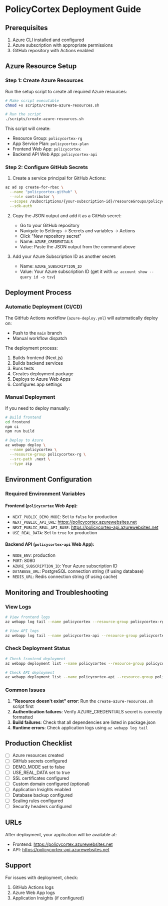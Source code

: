 # PolicyCortex Deployment Guide

## Prerequisites

1. Azure CLI installed and configured
2. Azure subscription with appropriate permissions
3. GitHub repository with Actions enabled

## Azure Resource Setup

### Step 1: Create Azure Resources

Run the setup script to create all required Azure resources:

```bash
# Make script executable
chmod +x scripts/create-azure-resources.sh

# Run the script
./scripts/create-azure-resources.sh
```

This script will create:
- Resource Group: `policycortex-rg`
- App Service Plan: `policycortex-plan`
- Frontend Web App: `policycortex`
- Backend API Web App: `policycortex-api`

### Step 2: Configure GitHub Secrets

1. Create a service principal for GitHub Actions:
```bash
az ad sp create-for-rbac \
  --name "policycortex-github" \
  --role contributor \
  --scopes /subscriptions/{your-subscription-id}/resourceGroups/policycortex-rg \
  --sdk-auth
```

2. Copy the JSON output and add it as a GitHub secret:
   - Go to your GitHub repository
   - Navigate to Settings → Secrets and variables → Actions
   - Click "New repository secret"
   - Name: `AZURE_CREDENTIALS`
   - Value: Paste the JSON output from the command above

3. Add your Azure Subscription ID as another secret:
   - Name: `AZURE_SUBSCRIPTION_ID`
   - Value: Your Azure subscription ID (get it with `az account show --query id -o tsv`)

## Deployment Process

### Automatic Deployment (CI/CD)

The GitHub Actions workflow (`azure-deploy.yml`) will automatically deploy on:
- Push to the `main` branch
- Manual workflow dispatch

The deployment process:
1. Builds frontend (Next.js)
2. Builds backend services
3. Runs tests
4. Creates deployment package
5. Deploys to Azure Web Apps
6. Configures app settings

### Manual Deployment

If you need to deploy manually:

```bash
# Build frontend
cd frontend
npm ci
npm run build

# Deploy to Azure
az webapp deploy \
  --name policycortex \
  --resource-group policycortex-rg \
  --src-path .next \
  --type zip
```

## Environment Configuration

### Required Environment Variables

#### Frontend (`policycortex` Web App):
- `NEXT_PUBLIC_DEMO_MODE`: Set to `false` for production
- `NEXT_PUBLIC_API_URL`: https://policycortex.azurewebsites.net
- `NEXT_PUBLIC_REAL_API_BASE`: https://policycortex-api.azurewebsites.net
- `USE_REAL_DATA`: Set to `true` for production

#### Backend API (`policycortex-api` Web App):
- `NODE_ENV`: production
- `PORT`: 8080
- `AZURE_SUBSCRIPTION_ID`: Your Azure subscription ID
- `DATABASE_URL`: PostgreSQL connection string (if using database)
- `REDIS_URL`: Redis connection string (if using cache)

## Monitoring and Troubleshooting

### View Logs

```bash
# View frontend logs
az webapp log tail --name policycortex --resource-group policycortex-rg

# View API logs  
az webapp log tail --name policycortex-api --resource-group policycortex-rg
```

### Check Deployment Status

```bash
# Check frontend deployment
az webapp deployment list --name policycortex --resource-group policycortex-rg

# Check API deployment
az webapp deployment list --name policycortex-api --resource-group policycortex-rg
```

### Common Issues

1. **"Resource doesn't exist" error**: Run the `create-azure-resources.sh` script first
2. **Authentication failures**: Verify AZURE_CREDENTIALS secret is correctly formatted
3. **Build failures**: Check that all dependencies are listed in package.json
4. **Runtime errors**: Check application logs using `az webapp log tail`

## Production Checklist

- [ ] Azure resources created
- [ ] GitHub secrets configured
- [ ] DEMO_MODE set to false
- [ ] USE_REAL_DATA set to true  
- [ ] SSL certificates configured
- [ ] Custom domain configured (optional)
- [ ] Application Insights enabled
- [ ] Database backup configured
- [ ] Scaling rules configured
- [ ] Security headers configured

## URLs

After deployment, your application will be available at:
- Frontend: https://policycortex.azurewebsites.net
- API: https://policycortex-api.azurewebsites.net

## Support

For issues with deployment, check:
1. GitHub Actions logs
2. Azure Web App logs
3. Application Insights (if configured)